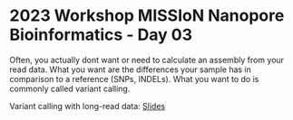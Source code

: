 # 2023 Workshop MISSIoN Nanopore Bioinformatics - Day 03

Often, you actually dont want or need to calculate an assembly from your read data. What you want are the differences your sample has in comparison to a reference (SNPs, INDELs). What you want to do is commonly called variant calling.

Variant calling with long-read data: [Slides](https://docs.google.com/presentation/d/1XIpnEVRkF-KEhR9UHIGQzsNRwg4p7FUM4oLjxGSDSmg/edit?usp=sharing)